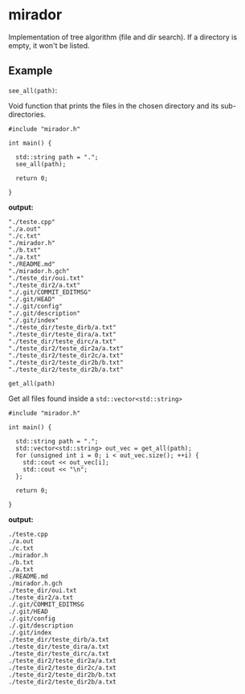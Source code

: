 # mirador

Implementation of tree algorithm (file and dir search).
If a directory is empty, it won't be listed.

## Example

`see_all(path)`:

Void function that prints the files in the chosen directory and its sub-directories.

```
#include "mirador.h"

int main() {
  
  std::string path = ".";
  see_all(path);

  return 0;

}
```

**output:**

```
"./teste.cpp"
"./a.out"
"./c.txt"
"./mirador.h"
"./b.txt"
"./a.txt"
"./README.md"
"./mirador.h.gch"
"./teste_dir/oui.txt"
"./teste_dir2/a.txt"
"./.git/COMMIT_EDITMSG"
"./.git/HEAD"
"./.git/config"
"./.git/description"
"./.git/index"
"./teste_dir/teste_dirb/a.txt"
"./teste_dir/teste_dira/a.txt"
"./teste_dir/teste_dirc/a.txt"
"./teste_dir2/teste_dir2a/a.txt"
"./teste_dir2/teste_dir2c/a.txt"
"./teste_dir2/teste_dir2b/b.txt"
"./teste_dir2/teste_dir2b/a.txt"
```

`get_all(path)`

Get all files found inside a `std::vector<std::string>`


```
#include "mirador.h"

int main() {
  
  std::string path = ".";
  std::vector<std::string> out_vec = get_all(path);
  for (unsigned int i = 0; i < out_vec.size(); ++i) {
    std::cout << out_vec[i];
    std::cout << "\n";
  };

  return 0;

}
```

**output:**

```
./teste.cpp
./a.out
./c.txt
./mirador.h
./b.txt
./a.txt
./README.md
./mirador.h.gch
./teste_dir/oui.txt
./teste_dir2/a.txt
./.git/COMMIT_EDITMSG
./.git/HEAD
./.git/config
./.git/description
./.git/index
./teste_dir/teste_dirb/a.txt
./teste_dir/teste_dira/a.txt
./teste_dir/teste_dirc/a.txt
./teste_dir2/teste_dir2a/a.txt
./teste_dir2/teste_dir2c/a.txt
./teste_dir2/teste_dir2b/b.txt
./teste_dir2/teste_dir2b/a.txt
```




